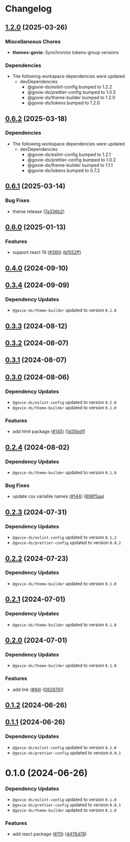 # Changelog

## [1.2.0](https://github.com/ogcio/govie-ds/compare/themes-govie-v0.6.2...themes-govie-v1.2.0) (2025-03-26)


### Miscellaneous Chores

* **themes-govie:** Synchronize tokens-group versions


### Dependencies

* The following workspace dependencies were updated
  * devDependencies
    * @govie-ds/eslint-config bumped to 1.2.2
    * @govie-ds/prettier-config bumped to 1.0.3
    * @govie-ds/theme-builder bumped to 1.2.0
    * @govie-ds/tokens bumped to 1.2.0

## [0.6.2](https://github.com/ogcio/govie-ds/compare/themes-govie-v0.6.1...themes-govie-v0.6.2) (2025-03-18)


### Dependencies

* The following workspace dependencies were updated
  * devDependencies
    * @govie-ds/eslint-config bumped to 1.2.1
    * @govie-ds/prettier-config bumped to 1.0.2
    * @govie-ds/theme-builder bumped to 1.1.1
    * @govie-ds/tokens bumped to 0.7.2

## [0.6.1](https://github.com/ogcio/govie-ds/compare/theme-govie-v0.6.0...theme-govie-v0.6.1) (2025-03-14)


### Bug Fixes

* theme release ([7a336b2](https://github.com/ogcio/govie-ds/commit/7a336b20d20215e51cae40de8967746213fa5b05))

## [0.6.0](https://github.com/ogcio/govie-ds/compare/theme-govie-v0.5.0...theme-govie-v0.6.0) (2025-01-13)


### Features

* support react 19 ([#380](https://github.com/ogcio/govie-ds/issues/380)) ([bf552ff](https://github.com/ogcio/govie-ds/commit/bf552ff8327fe1e8776d8aa53fdf8fa04d23fab7))

## [0.4.0](https://github.com/ogcio/govie-ds/compare/@govie-ds/theme-govie-0.3.4...@govie-ds/theme-govie-0.4.0) (2024-09-10)



## [0.3.4](https://github.com/ogcio/govie-ds/compare/@govie-ds/theme-govie-0.3.3...@govie-ds/theme-govie-0.3.4) (2024-09-09)

### Dependency Updates

* `@govie-ds/theme-builder` updated to version `0.1.0`



## [0.3.3](https://github.com/ogcio/govie-ds/compare/@govie-ds/theme-govie-0.3.2...@govie-ds/theme-govie-0.3.3) (2024-08-12)



## [0.3.2](https://github.com/ogcio/govie-ds/compare/@govie-ds/theme-govie-0.3.1...@govie-ds/theme-govie-0.3.2) (2024-08-07)



## [0.3.1](https://github.com/ogcio/govie-ds/compare/@govie-ds/theme-govie-0.3.0...@govie-ds/theme-govie-0.3.1) (2024-08-07)



## [0.3.0](https://github.com/ogcio/govie-ds/compare/@govie-ds/theme-govie-0.2.4...@govie-ds/theme-govie-0.3.0) (2024-08-06)

### Dependency Updates

* `@govie-ds/eslint-config` updated to version `0.2.0`
* `@govie-ds/theme-builder` updated to version `0.1.0`

### Features

* add html package ([#145](https://github.com/ogcio/govie-ds/issues/145)) ([1d35bd1](https://github.com/ogcio/govie-ds/commit/1d35bd17900468863403333f77c855e5d92f3458))



## [0.2.4](https://github.com/ogcio/govie-ds/compare/@govie-ds/theme-govie-0.2.3...@govie-ds/theme-govie-0.2.4) (2024-08-02)

### Dependency Updates

* `@govie-ds/theme-builder` updated to version `0.1.0`

### Bug Fixes

* update css variable names ([#144](https://github.com/ogcio/govie-ds/issues/144)) ([898f5aa](https://github.com/ogcio/govie-ds/commit/898f5aa8248f92caf20c80e6a63346cc207341fb))



## [0.2.3](https://github.com/ogcio/govie-ds/compare/@govie-ds/theme-govie-0.2.2...@govie-ds/theme-govie-0.2.3) (2024-07-31)

### Dependency Updates

* `@govie-ds/eslint-config` updated to version `0.1.2`
* `@govie-ds/prettier-config` updated to version `0.0.2`


## [0.2.2](https://github.com/ogcio/govie-ds/compare/@govie-ds/theme-govie-0.2.1...@govie-ds/theme-govie-0.2.2) (2024-07-23)

### Dependency Updates

* `@govie-ds/theme-builder` updated to version `0.1.0`


## [0.2.1](https://github.com/ogcio/govie-ds/compare/@govie-ds/theme-govie-0.2.0...@govie-ds/theme-govie-0.2.1) (2024-07-01)

### Dependency Updates

* `@govie-ds/theme-builder` updated to version `0.1.0`


## [0.2.0](https://github.com/ogcio/govie-ds/compare/@govie-ds/theme-govie-0.1.2...@govie-ds/theme-govie-0.2.0) (2024-07-01)

### Dependency Updates

* `@govie-ds/theme-builder` updated to version `0.1.0`

### Features

* add link ([#94](https://github.com/ogcio/govie-ds/issues/94)) ([0829761](https://github.com/ogcio/govie-ds/commit/082976131495f029bbdf7d3ef3dbb3e80d460c4a))



## [0.1.2](https://github.com/ogcio/govie-ds/compare/@govie-ds/theme-govie-0.1.1...@govie-ds/theme-govie-0.1.2) (2024-06-26)



## [0.1.1](https://github.com/ogcio/govie-ds/compare/@govie-ds/theme-govie-0.1.0...@govie-ds/theme-govie-0.1.1) (2024-06-26)

### Dependency Updates

* `@govie-ds/eslint-config` updated to version `0.1.0`
* `@govie-ds/prettier-config` updated to version `0.0.1`


# 0.1.0 (2024-06-26)

### Dependency Updates

* `@govie-ds/eslint-config` updated to version `0.1.0`
* `@govie-ds/prettier-config` updated to version `0.0.1`
* `@govie-ds/theme-builder` updated to version `0.1.0`

### Features

* add react package ([#70](https://github.com/ogcio/govie-ds/issues/70)) ([4476d78](https://github.com/ogcio/govie-ds/commit/4476d784b0f2a35fd63293d952ea50c0832ca511))
